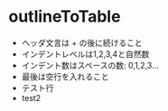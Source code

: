 # outlineToTable

* ヘッダ文言は + の後に続けること
* インデントレベルは1,2,3,4と自然数
* インデント数はスペースの数: 0,1,2,3...
* 最後は空行を入れること
* テスト行
* test2


